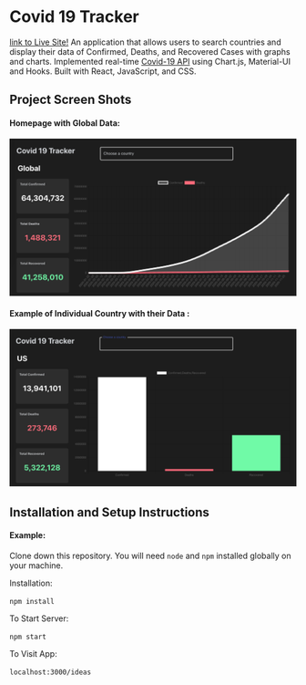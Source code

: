 # Covid 19 Tracker 

[link to Live Site!](https://soospitz.github.io/covid-tracker/)
An application that allows users to search countries and display their data of Confirmed, Deaths, and Recovered Cases with graphs and charts.
Implemented real-time [Covid-19 API](https://covid19.mathdro.id/api) using Chart.js, Material-UI and Hooks.
Built with React, JavaScript, and CSS.

## Project Screen Shots

#### Homepage with Global Data:   
![Image of Home](https://github.com/soospitz/covid-tracker/blob/master/public/img/Screen%20Shot%202020-12-02%20at%204.39.58%20PM.png)

#### Example of Individual Country with their Data :
![Image of individual country](https://github.com/soospitz/covid-tracker/blob/master/public/img/Screen%20Shot%202020-12-03%20at%2010.53.12%20AM.png)
## Installation and Setup Instructions

#### Example:  

Clone down this repository. You will need `node` and `npm` installed globally on your machine.  

Installation:

`npm install`   

To Start Server:

`npm start`  

To Visit App:

`localhost:3000/ideas`  

